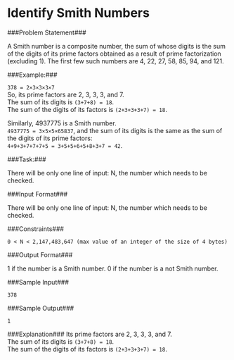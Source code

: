 Identify Smith Numbers
===================

###Problem Statement###

A Smith number is a composite number, the sum of whose digits is the sum of the digits of its prime factors obtained as a result of prime factorization (excluding 1). The first few such numbers are 4, 22, 27, 58, 85, 94, and 121.

###Example:###

`378 = 2×3×3×3×7`  
So, its prime factors are 2, 3, 3, 3, and 7.  
The sum of its digits is `(3+7+8) = 18`.  
The sum of the digits of its factors is `(2+3+3+3+7) = 18`.

Similarly, 4937775 is a Smith number.  
`4937775 = 3×5×5×65837`, and the sum of its digits is the same as the sum of the digits of its prime factors:  
`4+9+3+7+7+7+5 = 3+5+5+6+5+8+3+7 = 42`.

###Task:###

There will be only one line of input: N, the number which needs to be checked.

###Input Format###

There will be only one line of input: N, the number which needs to be checked.

###Constraints###

```
0 < N < 2,147,483,647 (max value of an integer of the size of 4 bytes)
```

###Output Format###

1 if the number is a Smith number. 
0 if the number is a not Smith number.

###Sample Input###

```
378
```

###Sample Output###

```
1
```

###Explanation###
Its prime factors are 2, 3, 3, 3, and 7.  
The sum of its digits is `(3+7+8) = 18`.  
The sum of the digits of its factors is `(2+3+3+3+7) = 18`.